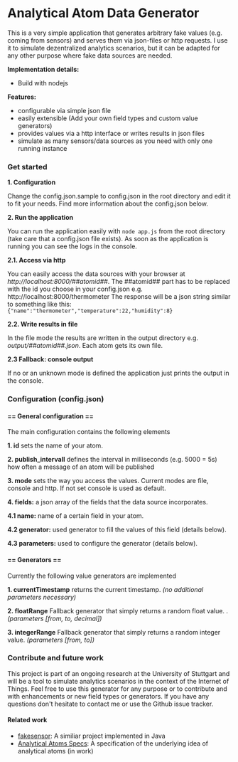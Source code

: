# Analytical Atom Data Generator

This is a very simple application that generates arbitrary fake values (e.g. coming from sensors) and serves them via json-files or http requests. I use it to simulate dezentralized analytics scenarios, but it can be adapted for any other purpose where fake data sources are needed.

**Implementation details:**

* Build with nodejs

**Features:**

* configurable via simple json file
* easily extensible (Add your own field types and custom value generators)
* provides values via a http interface or writes results in json files
* simulate as many sensors/data sources as you need with only one running instance

### Get started

**1.  Configuration**

Change the config.json.sample to config.json in the root directory and edit it to fit your needs. Find more information about the config.json below.

**2.  Run the application**

You can run the application easily with `node app.js` from the root directory (take care that a config.json file exists).
As soon as the application is running you can see the logs in the console.

**2.1. Access via http**

You can easily access the data sources with your browser at *http://localhost:8000/##atomid##*. The ##atomid## part has to be replaced with the id you choose in your config.json e.g. http://localhost:8000/thermometer
The response will be a json string similar to something like this:
`{"name":"thermometer","temperature":22,"humidity":8}`

**2.2. Write results in file**

In the file mode the results are written in the output directory e.g. *output/##atomid##.json*. Each atom gets its own file.

**2.3 Fallback: console output**

If no or an unknown mode is defined the application just prints the output in the console.

### Configuration (config.json)

#### == General configuration ==
The main configuration contains the following elements

**1. id** sets the name of your atom.

**2. publish_intervall** defines the interval in milliseconds (e.g. 5000 = 5s) how often a message of an atom will be published

**3. mode** sets the way you access the values. Current modes are file, console and http. If not set console is used as default.

**4. fields:** a json array of the fields that the data source incorporates.

**4.1 name:** name of a certain field in your atom.

**4.2 generator:** used generator to fill the values of this field (details below).

**4.3 parameters:** used to configure the generator (details below).

#### == Generators ==
Currently the following value generators are implemented

**1. currentTimestamp** returns the current timestamp. *(no additional parameters necessary)*

**2. floatRange** Fallback generator that simply returns a random float value. . *(parameters [from, to, decimal])*

**3. integerRange** Fallback generator that simply returns a random integer value. *(parameters [from, to])*


### Contribute and future work
This project is part of an ongoing research at the University of Stuttgart and will be a tool to simulate analytics scenarios in the context of the Internet of Things. Feel free to use this generator for any purpose or to contribute and with enhancements or new field types or generators.
If you have any questions don't hesitate to contact me or use the Github issue tracker.

#### Related work
- [fakesensor](https://github.com/JEreth/fakesensor): A similiar project implemented in Java
- [Analytical Atoms Specs](https://github.com/JEreth/A-atom-meta-specs): A specification of the underlying idea of analytical atoms (in work)
